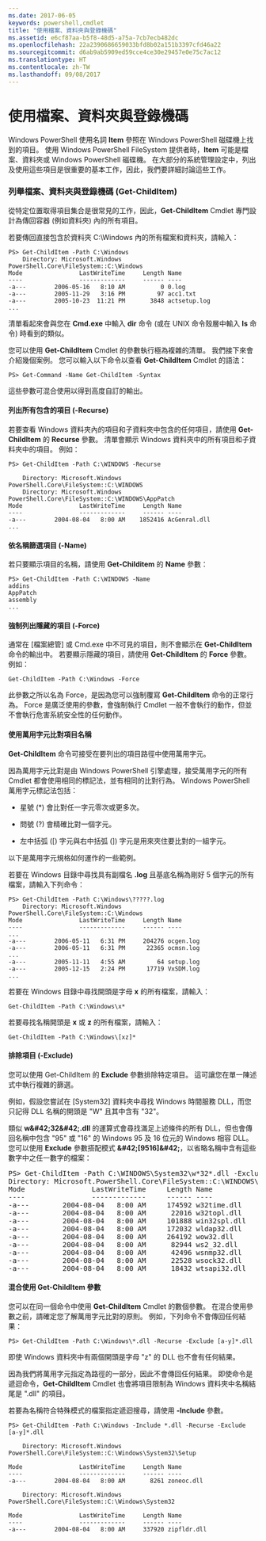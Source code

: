 ```yaml
---
ms.date: 2017-06-05
keywords: powershell,cmdlet
title: "使用檔案、資料夾與登錄機碼"
ms.assetid: e6cf87aa-b5f8-48d5-a75a-7cb7ecb482dc
ms.openlocfilehash: 22a2390686659033bfd8b02a151b3397cfd46a22
ms.sourcegitcommit: d6ab9ab5909ed59cce4ce30e29457e0e75c7ac12
ms.translationtype: HT
ms.contentlocale: zh-TW
ms.lasthandoff: 09/08/2017
---
```

# <a name="working-with-files-folders-and-registry-keys"></a>使用檔案、資料夾與登錄機碼
Windows PowerShell 使用名詞 **Item** 參照在 Windows PowerShell 磁碟機上找到的項目。 使用 Windows PowerShell FileSystem 提供者時，**Item** 可能是檔案、資料夾或 Windows PowerShell 磁碟機。 在大部分的系統管理設定中，列出及使用這些項目是很重要的基本工作，因此，我們要詳細討論這些工作。

### <a name="enumerating-files-folders-and-registry-keys-get-childitem"></a>列舉檔案、資料夾與登錄機碼 (Get-ChildItem)
從特定位置取得項目集合是很常見的工作，因此，**Get-ChildItem** Cmdlet 專門設計為傳回容器 (例如資料夾) 內的所有項目。

若要傳回直接包含於資料夾 C:\\Windows 內的所有檔案和資料夾，請輸入：

```
PS> Get-ChildItem -Path C:\Windows
    Directory: Microsoft.Windows PowerShell.Core\FileSystem::C:\Windows
Mode                LastWriteTime     Length Name
----                -------------     ------ ----
-a---        2006-05-16   8:10 AM          0 0.log
-a---        2005-11-29   3:16 PM         97 acc1.txt
-a---        2005-10-23  11:21 PM       3848 actsetup.log
...
```

清單看起來會與您在 **Cmd.exe** 中輸入 **dir** 命令 (或在 UNIX 命令殼層中輸入 **ls** 命令) 時看到的類似。

您可以使用 **Get-ChildItem** Cmdlet 的參數執行極為複雜的清單。 我們接下來會介紹幾個案例。 您可以輸入以下命令以查看 **Get-ChildItem** Cmdlet 的語法：

```
PS> Get-Command -Name Get-ChildItem -Syntax
```

這些參數可混合使用以得到高度自訂的輸出。

#### <a name="listing-all-contained-items--recurse"></a>列出所有包含的項目 (-Recurse)
若要查看 Windows 資料夾內的項目和子資料夾中包含的任何項目，請使用 **Get-ChildItem** 的 **Recurse** 參數。 清單會顯示 Windows 資料夾中的所有項目和子資料夾中的項目。 例如：

```
PS> Get-ChildItem -Path C:\WINDOWS -Recurse

    Directory: Microsoft.Windows PowerShell.Core\FileSystem::C:\WINDOWS
    Directory: Microsoft.Windows PowerShell.Core\FileSystem::C:\WINDOWS\AppPatch
Mode                LastWriteTime     Length Name
----                -------------     ------ ----
-a---        2004-08-04   8:00 AM    1852416 AcGenral.dll
...
```

#### <a name="filtering-items-by-name--name"></a>依名稱篩選項目 (-Name)
若只要顯示項目的名稱，請使用 **Get-Childitem** 的 **Name** 參數：

```
PS> Get-ChildItem -Path C:\WINDOWS -Name
addins
AppPatch
assembly
...
```

#### <a name="forcibly-listing-hidden-items--force"></a>強制列出隱藏的項目 (-Force)
通常在 [檔案總管] 或 Cmd.exe 中不可見的項目，則不會顯示在 **Get-ChildItem** 命令的輸出中。 若要顯示隱藏的項目，請使用 **Get-ChildItem** 的 **Force** 參數。 例如：

```
Get-ChildItem -Path C:\Windows -Force
```

此參數之所以名為 Force，是因為您可以強制覆寫 **Get-ChildItem** 命令的正常行為。 Force 是廣泛使用的參數，會強制執行 Cmdlet 一般不會執行的動作，但並不會執行危害系統安全性的任何動作。

#### <a name="matching-item-names-with-wildcards"></a>使用萬用字元比對項目名稱
**Get-ChildItem** 命令可接受在要列出的項目路徑中使用萬用字元。

因為萬用字元比對是由 Windows PowerShell 引擎處理，接受萬用字元的所有 Cmdlet 都會使用相同的標記法，並有相同的比對行為。 Windows PowerShell 萬用字元標記法包括：

- 星號 (\*) 會比對任一字元零次或更多次。

- 問號 (?) 會精確比對一個字元。

- 左中括弧 (\[) 字元與右中括弧 (]) 字元是用來夾住要比對的一組字元。

以下是萬用字元規格如何運作的一些範例。

若要在 Windows 目錄中尋找具有副檔名 **.log** 且基底名稱為剛好 5 個字元的所有檔案，請輸入下列命令：

```
PS> Get-ChildItem -Path C:\Windows\?????.log
    Directory: Microsoft.Windows PowerShell.Core\FileSystem::C:\Windows
Mode                LastWriteTime     Length Name
----                -------------     ------ ----
...
-a---        2006-05-11   6:31 PM     204276 ocgen.log
-a---        2006-05-11   6:31 PM      22365 ocmsn.log
...
-a---        2005-11-11   4:55 AM         64 setup.log
-a---        2005-12-15   2:24 PM      17719 VxSDM.log
...
```

若要在 Windows 目錄中尋找開頭是字母 **x** 的所有檔案，請輸入：

```
Get-ChildItem -Path C:\Windows\x*
```

若要尋找名稱開頭是 **x** 或 **z** 的所有檔案，請輸入：

```
Get-ChildItem -Path C:\Windows\[xz]*
```

#### <a name="excluding-items--exclude"></a>排除項目 (-Exclude)
您可以使用 Get-ChildItem 的 **Exclude** 參數排除特定項目。 這可讓您在單一陳述式中執行複雜的篩選。

例如，假設您嘗試在 [System32] 資料夾中尋找 Windows 時間服務 DLL，而您只記得 DLL 名稱的開頭是 "W" 且其中含有 "32"。

類似 **w\&#42;32\&#42;.dll** 的運算式會尋找滿足上述條件的所有 DLL，但也會傳回名稱中包含 "95" 或 "16" 的 Windows 95 及 16 位元的 Windows 相容 DLL。 您可以使用 **Exclude** 參數搭配模式 **\&#42;\[9516]\&#42;**，以省略名稱中含有這些數字中之任一數字的檔案：

<pre>PS> Get-ChildItem -Path C:\WINDOWS\System32\w*32*.dll -Exclude *[9516]*
Directory: Microsoft.PowerShell.Core\FileSystem::C:\WINDOWS\System32
Mode                LastWriteTime     Length Name
----                -------------     ------ ----
-a---        2004-08-04   8:00 AM     174592 w32time.dll
-a---        2004-08-04   8:00 AM      22016 w32topl.dll
-a---        2004-08-04   8:00 AM     101888 win32spl.dll
-a---        2004-08-04   8:00 AM     172032 wldap32.dll
-a---        2004-08-04   8:00 AM     264192 wow32.dll
-a---        2004-08-04   8:00 AM      82944 ws2_32.dll
-a---        2004-08-04   8:00 AM      42496 wsnmp32.dll
-a---        2004-08-04   8:00 AM      22528 wsock32.dll
-a---        2004-08-04   8:00 AM      18432 wtsapi32.dll</pre>

#### <a name="mixing-get-childitem-parameters"></a>混合使用 Get-ChildItem 參數
您可以在同一個命令中使用 **Get-ChildItem** Cmdlet 的數個參數。 在混合使用參數之前，請確定您了解萬用字元比對的原則。 例如，下列命令不會傳回任何結果：

```
PS> Get-ChildItem -Path C:\Windows\*.dll -Recurse -Exclude [a-y]*.dll
```

即使 Windows 資料夾中有兩個開頭是字母 "z" 的 DLL 也不會有任何結果。

因為我們將萬用字元指定為路徑的一部分，因此不會傳回任何結果。 即使命令是遞迴命令，**Get-ChildItem** Cmdlet 也會將項目限制為 Windows 資料夾中名稱結尾是 ".dll" 的項目。

若要為名稱符合特殊模式的檔案指定遞迴搜尋，請使用 **-Include** 參數。

```
PS> Get-ChildItem -Path C:\Windows -Include *.dll -Recurse -Exclude [a-y]*.dll

    Directory: Microsoft.Windows PowerShell.Core\FileSystem::C:\Windows\System32\Setup

Mode                LastWriteTime     Length Name
----                -------------     ------ ----
-a---        2004-08-04   8:00 AM       8261 zoneoc.dll

    Directory: Microsoft.Windows PowerShell.Core\FileSystem::C:\Windows\System32

Mode                LastWriteTime     Length Name
----                -------------     ------ ----
-a---        2004-08-04   8:00 AM     337920 zipfldr.dll
```

